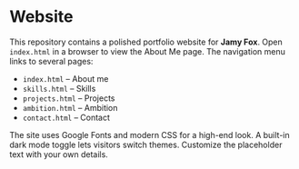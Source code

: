 # Website

This repository contains a polished portfolio website for **Jamy Fox**. Open `index.html` in a browser to view the About Me page. The navigation menu links to several pages:

- `index.html` – About me
- `skills.html` – Skills
- `projects.html` – Projects
- `ambition.html` – Ambition
- `contact.html` – Contact

The site uses Google Fonts and modern CSS for a high-end look. A built-in dark mode toggle lets visitors switch themes. Customize the placeholder text with your own details.
